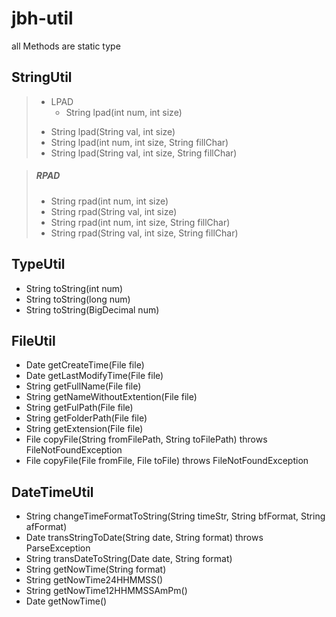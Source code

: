 # jbh-util
all Methods are static type

## StringUtil

> * LPAD
>   - String lpad(int num, int size)
> - String lpad(String val, int size)
> - String lpad(int num, int size, String fillChar)
> - String lpad(String val, int size, String fillChar)

> ##### RPAD
> - String rpad(int num, int size)
> - String rpad(String val, int size)
> - String rpad(int num, int size, String fillChar)
> - String rpad(String val, int size, String fillChar)

## TypeUtil
- String toString(int num)
- String toString(long num)
- String toString(BigDecimal num)

## FileUtil
- Date getCreateTime(File file)
- Date getLastModifyTime(File file)
- String getFullName(File file)
- String getNameWithoutExtention(File file)
- String getFulPath(File file)
- String getFolderPath(File file)
- String getExtension(File file)
- File copyFile(String fromFilePath, String toFilePath) throws FileNotFoundException
- File copyFile(File fromFile, File toFile) throws FileNotFoundException

## DateTimeUtil 
- String changeTimeFormatToString(String timeStr, String bfFormat, String afFormat)
- Date transStringToDate(String date, String format) throws ParseException
- String transDateToString(Date date, String format)
- String getNowTime(String format)
- String getNowTime24HHMMSS()
- String getNowTime12HHMMSSAmPm()
- Date getNowTime()

